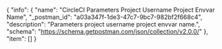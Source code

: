 {
  "info": {
    "name": "CircleCI Parameters Project Username Project Envvar Name",
    "_postman_id": "a03a347f-1de3-47c7-9bc7-982bf2f668c4",
    "description": "Parameters project username project envvar name.",
    "schema": "https://schema.getpostman.com/json/collection/v2.0.0/"
  },
  "item": []
}